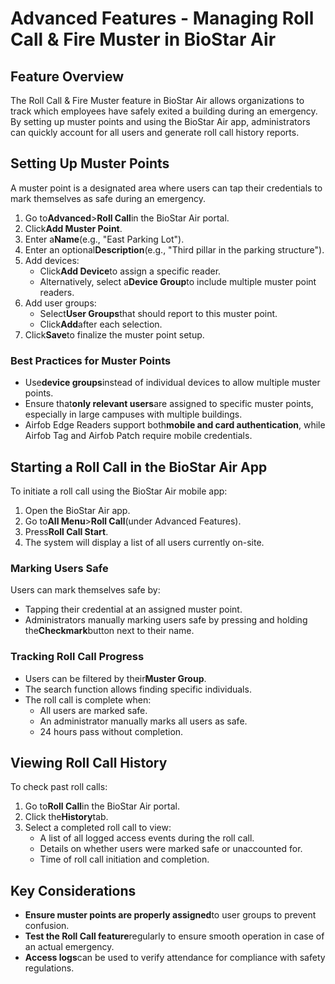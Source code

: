 # Advanced Features - Managing Roll Call & Fire Muster in BioStar Air

## Feature Overview

The Roll Call & Fire Muster feature in BioStar Air allows organizations to track which employees have safely exited a building during an emergency. By setting up muster points and using the BioStar Air app, administrators can quickly account for all users and generate roll call history reports.

## Setting Up Muster Points

A muster point is a designated area where users can tap their credentials to mark themselves as safe during an emergency.

1. Go to**Advanced**>**Roll Call**in the BioStar Air portal.
2. Click**Add Muster Point**.
3. Enter a**Name**(e.g., "East Parking Lot").
4. Enter an optional**Description**(e.g., "Third pillar in the parking structure").
5. Add devices:
   * Click**Add Device**to assign a specific reader.
   * Alternatively, select a**Device Group**to include multiple muster point readers.
6. Add user groups:
   * Select**User Groups**that should report to this muster point.
   * Click**Add**after each selection.
7. Click**Save**to finalize the muster point setup.

### Best Practices for Muster Points

* Use**device groups**instead of individual devices to allow multiple muster points.
* Ensure that**only relevant users**are assigned to specific muster points, especially in large campuses with multiple buildings.
* Airfob Edge Readers support both**mobile and card authentication**, while Airfob Tag and Airfob Patch require mobile credentials.

## Starting a Roll Call in the BioStar Air App

To initiate a roll call using the BioStar Air mobile app:

1. Open the BioStar Air app.
2. Go to**All Menu**>**Roll Call**(under Advanced Features).
3. Press**Roll Call Start**.
4. The system will display a list of all users currently on-site.

### Marking Users Safe

Users can mark themselves safe by:

* Tapping their credential at an assigned muster point.
* Administrators manually marking users safe by pressing and holding the**Checkmark**button next to their name.

### Tracking Roll Call Progress

* Users can be filtered by their**Muster Group**.
* The search function allows finding specific individuals.
* The roll call is complete when:
  * All users are marked safe.
  * An administrator manually marks all users as safe.
  * 24 hours pass without completion.

## Viewing Roll Call History

To check past roll calls:

1. Go to**Roll Call**in the BioStar Air portal.
2. Click the**History**tab.
3. Select a completed roll call to view:
   * A list of all logged access events during the roll call.
   * Details on whether users were marked safe or unaccounted for.
   * Time of roll call initiation and completion.

## Key Considerations

* **Ensure muster points are properly assigned**to user groups to prevent confusion.
* **Test the Roll Call feature**regularly to ensure smooth operation in case of an actual emergency.
* **Access logs**can be used to verify attendance for compliance with safety regulations.
